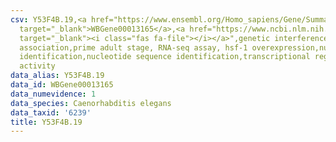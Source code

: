 ```yaml
---
csv: Y53F4B.19,<a href="https://www.ensembl.org/Homo_sapiens/Gene/Summary?db=core;g=WBGene00013165"
  target="_blank">WBGene00013165</a>,<a href="https://www.ncbi.nlm.nih.gov/pubmed/30894454"
  target="_blank"><i class="fas fa-file"></i></a>",genetic interference,functional
  association,prime adult stage, RNA-seq assay, hsf-1 overexpression,nucleotide sequence
  identification,nucleotide sequence identification,transcriptional regulation,up-regulates
  activity
data_alias: Y53F4B.19
data_id: WBGene00013165
data_numevidence: 1
data_species: Caenorhabditis elegans
data_taxid: '6239'
title: Y53F4B.19
---
```

